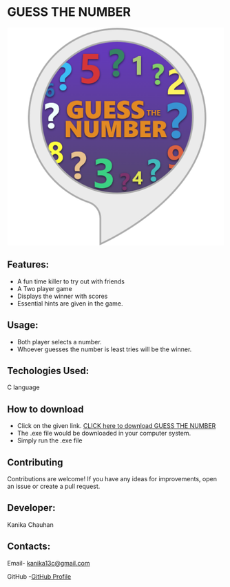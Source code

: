 # GUESS THE NUMBER
![guess the number](g.png)
## Features:
- A fun time killer to try out with friends
- A Two player game
- Displays the winner with scores
- Essential hints are given in the game.

## Usage:
- Both player selects a number.
- Whoever guesses the number is least tries will be the winner.

## Techologies Used:
C language

 ## How to download
- Click on the given link.
 <a href="https://github.com/Kanika1305/Guess-the-number/releases/download/v1/guessnum.exe"> CLICK here to download GUESS THE NUMBER</a>
- The .exe file would be downloaded in your computer system.
- Simply run the .exe file

## Contributing

Contributions are welcome! If you have any ideas for improvements, open an issue or create a pull request.


## Developer:
Kanika Chauhan

## Contacts:
Email- kanika13c@gmail.com

GitHub -[GitHub Profile](https://github.com/Kanika1305)

